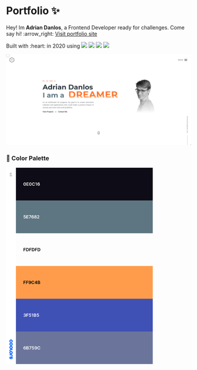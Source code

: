 # Portfolio :sparkles:
<p>Hey! Im <b>Adrian Danlos</b>, a Frontend Developer ready for challenges. Come say hi! :arrow_right:
  <a href="https://adriandanlos.es/">Visit portfolio site</a>
</p>

<p>
  <span>Built with :heart: in 2020 using</span>
  <img src="https://img.shields.io/badge/-VueJS-41B883">
  <img src="https://img.shields.io/badge/-Vuetify-9cf">
  <img src="https://img.shields.io/badge/-JavaScript-EFD81F">
  <img src="https://img.shields.io/badge/-SASS-FF69B4">
</p>



<img src="https://raw.githubusercontent.com/AdrianDanlos/Portfolio/master/public/images/github.png" alt="landing" />



### :fallen_leaf: Color Palette
<img src="https://raw.githubusercontent.com/AdrianDanlos/Portfolio/master/public/images/palette.png" alt="palette" width="400"/>
